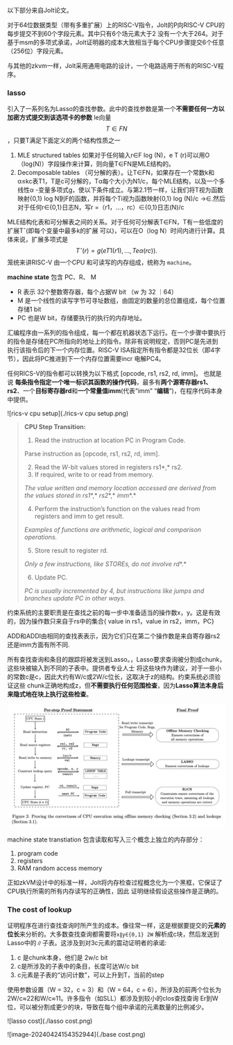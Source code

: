 以下部分来自Jolt论文。

对于64位数据类型（带有多重扩展）上的RISC-V指令，Jolt的P向RISC-V CPU的每步提交不到60个字段元素。其中只有6个场元素大于2 没有一个大于264。对于基于msm的多项式承诺，Jolt证明器的成本大致相当于每个CPU步骤提交6个任意（256位）字段元素。

与其他的zkvm一样，Jolt采用通用电路的设计，一个电路适用于所有的RISC-V程序。



### lasso 

引入了一系列名为Lasso的查找参数。此中的查找参数是第一个**不需要任何一方以加密方式提交到该选项卡的参数** le向量
$$
T∈ FN
$$
，只要T满足下面定义的两个结构性质之一

1. MLE structured tables  如果对于任何输入r∈F log (N)，e T (r)可以用O（log(N)）字段操作来计算，则向量T∈FN是MLE结构的。
2. Decomposable tables  （可分解的表）。让T∈FN，如果存在一个常数k和α≤kc表T1，T是c可分解的，Tα每个大小为N1/c，每个MLE结构，以及一个多线性α -变量多项式g，使以下条件成立。与第2.1节一样，让我们将T视为函数映射{0,1} log N到F的函数，并将每个Ti视为函数映射{0,1} log (N)/c →∈.然后对于任何r∈{0,1}日志N，写r =（r1，…，rc）∈{0,1}日志(N)/c

MLE结构化表和可分解表之间的关系。对于任何可分解表T∈FN，T有一些低度的扩展Tˆ(即每个变量中最多k的扩展 可以)，可以在O（log N）时间内进行计算。具体来说，扩展多项式是
$$
Tˆ(r) = g( eT1(r1), . . . , Teα(rc)).
$$
笼统来讲RISC-V 由一个CPU 和可读写的内存组成，统称为 `machine`。

**machine state** 包含 PC、R、 M

* R 表示 32个整数寄存器，每个占据W bit （w 为 32 ｜64）
* M 是一个线性的读写字节可寻址数组，由固定的数量的总位置组成，每个位置存储1 bit
* PC 也是W bit，存储要执行的执行的内存地址。

汇编程序由一系列的指令组成，每一个都在机器状态下运行。在一个步骤中要执行的指令是存储在PC所指向的地址上的指令。除非有说明规定，否则PC是先进到 执行该指令后的下一个内存位置。RISC-V ISA指定所有指令都是32位长（即4字节），因此将PC推进到下一个内存位置需要incr 电解PC4。

任何RICS-V的指令都可以转换为以下格式 [opcode, rs1, rs2, rd, imm]。 也就是说 **每条指令指定一个唯一标识其函数的操作代码**，最多有**两个源寄存器rs1、rs2**、一个**目标寄存器rd**和**一个常量值imm**(代表“imm” “**编辑**”)，在程序代码本身中提供。



![rics-v cpu setup](./rics-v cpu setup.png)

> **CPU Step Transition:**
>
> 1. Read the instruction at location PC in Program Code.
>
> Parse instruction as [opcode, rs1, rs2, rd, imm].
>
> 2. Read the *W*-bit values stored in registers rs1*,* rs2.
> 3. If required, write to or read from memory.
>
> *The value written and memory location accessed are derived from the values stored in* *rs1**,* *rs2**,* *imm**.*
>
> 4. Perform the instruction’s function on the values read from registers and imm to get result.
>
> *Examples of functions are arithmetic, logical and comparison operations.*
>
> 5. Store result to register rd.
>
> *Only a few instructions, like STOREs, do not involve* *rd**.*
>
> 6. Update PC.
>
> *PC* *is usually incremented by 4, but instructions like jumps and branches update* *PC* *in other ways.*



约束系统的主要职责是在查找之前的每一步中准备适当的操作数x，y。这是有效的，因为操作数只来自于rs中的集合{ value in rs1，value in rs2，imm，PC}

ADD和ADDI由相同的查找表表示，因为它们只在第二个操作数是来自寄存器rs2还是imm方面有所不同.

所有查找查询和条目的跟踪将被发送到Lasso。，Lasso要求查询被分割成chunk，这些块被输入到不同的子表中。提供者专业人士 将这些块作为建议，对于一些小的常数c是c，因此大约有W/c或2W/c位长，这取决于z的结构。约束系统必须验证这些 chunk正确地构成z，但**不需要执行任何范围检查**，因为**Lasso算法本身后来隐式地在块上执行这些检查**。

![jolt-flowers](./figure2.png)

machine state transtiation 包含读取和写入三个概念上独立的内存部分：

1. program code
2. registers
3. RAM random access memory

正如zkVM设计中的标准一样，Jolt将内存检查过程概念化为一个黑框，它保证了CPU执行所需的所有内存读写的正确性，因此 证明继续假设这些操作是正确的。



### The cost of lookup

证明程序在进行查找查询时所产生的成本。像往常一样，这是根据要提交的**元素的位长**来分析的。大多数查找查询都需要将`x∥y∈{0,1} 2W` 解析成c块，然后发送到Lasso中的∥子表。这涉及到对3c元素的震动证明者的承诺:

1. c 是chunk本身，他们是 2w/c bit
2. c是所涉及的子表中的条目，长度可达W/c bit
3. c元素是子表的“访问计数”，可以上升到T，当前的step 

使用参数设置（W = 32，c = 3）和（W = 64，c = 6），所涉及的前两个位长为2W/c≈22和W/c≈11。许多指令（如SLL）都涉及到较小的clos查找查询 Er到W位，可以被分割成更少的块，导致在每个组中承诺的元素数量的比例减少。



![lasso cost](./lasso cost.png)

![image-20240424154352944](./base cost.png)
